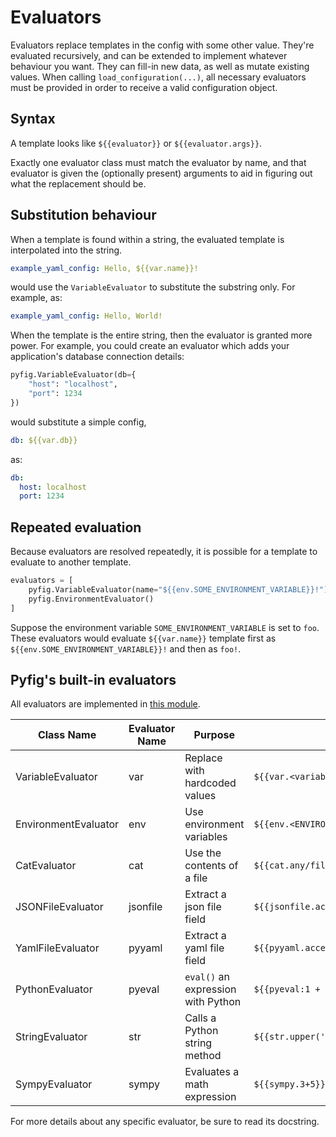 # Evaluators

Evaluators replace templates in the config with some other value. They're evaluated recursively, and can be extended
to implement whatever behaviour you want. They can fill-in new data, as well as mutate existing values. When calling
`load_configuration(...)`, all necessary evaluators must be provided in order to receive a valid
configuration object.

## Syntax

A template looks like `${{evaluator}}` or `${{evaluator.args}}`.

Exactly one evaluator class must match the evaluator by name, and that evaluator is given the (optionally present)
arguments to aid in figuring out what the replacement should be.

## Substitution behaviour

When a template is found within a string, the evaluated template is interpolated into the string.

```yaml
example_yaml_config: Hello, ${{var.name}}!
```

would use the `VariableEvaluator` to substitute the substring only. For example, as:

```yaml
example_yaml_config: Hello, World!
```

When the template is the entire string, then the evaluator is granted more power. For example, you could create
an evaluator which adds your application's database connection details:

```python
pyfig.VariableEvaluator(db={
    "host": "localhost",
    "port": 1234
})
```

would substitute a simple config,

```yaml
db: ${{var.db}}
```

as:

```yaml
db:
  host: localhost
  port: 1234
```

## Repeated evaluation

Because evaluators are resolved repeatedly, it is possible for a template to evaluate to another template.

```python
evaluators = [
    pyfig.VariableEvaluator(name="${{env.SOME_ENVIRONMENT_VARIABLE}}!"),
    pyfig.EnvironmentEvaluator()
]
```

Suppose the environment variable `SOME_ENVIRONMENT_VARIABLE` is set to `foo`. These evaluators would evaluate
`${{var.name}}` template first as `${{env.SOME_ENVIRONMENT_VARIABLE}}!` and then as `foo!`.

## Pyfig's built-in evaluators

All evaluators are implemented in [this module](../pyfig/_eval/).

| Class Name | Evaluator Name | Purpose | Basic Syntax |
| - | - | - | - |
| VariableEvaluator | var | Replace with hardcoded values | `${{var.<variable_name>}}` |
| EnvironmentEvaluator | env | Use environment variables | `${{env.<ENVIRONMENT_VARIABLE>}}` |
| CatEvaluator | cat | Use the contents of a file | `${{cat.any/file.path}}` |
| JSONFileEvaluator | jsonfile | Extract a json file field | `${{jsonfile.access.path.to.field:/path/to/file.json}}` |
| YamlFileEvaluator | pyyaml | Extract a yaml file field | `${{pyyaml.access.path.to.field:/path/to/file.yaml}}` |
| PythonEvaluator | pyeval | `eval()` an expression with Python | `${{pyeval:1 + 1}}` |
| StringEvaluator | str | Calls a Python string method | `${{str.upper('hello')}}` |
| SympyEvaluator | sympy | Evaluates a math expression | `${{sympy.3+5}}` |

For more details about any specific evaluator, be sure to read its docstring.
